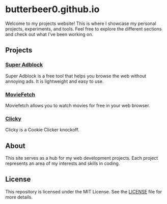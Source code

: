 # butterbeer0.github.io

Welcome to my projects website! This is where I showcase my personal projects, experiments, and tools. Feel free to explore the different sections and check out what I’ve been working on.

## Projects

### [Super Adblock](https://butterbeer0.github.io/superadblock)
Super Adblock is a free tool that helps you browse the web without annoying ads. It is lightweight and easy to use.

### [MovieFetch](https://butterbeer0.github.io/moviefetch)
Moviefetch allows you to watch movies for free in your web browser.

### [Clicky](https://butterbeer0.github.io/clicky)
Clicky is a Cookie Clicker knockoff.

## About
This site serves as a hub for my web development projects. Each project represents an area of my interests and skills in coding. 

## License
This repository is licensed under the MIT License. See the [LICENSE](./LICENSE) file for more details.
